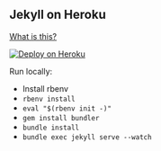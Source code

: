 Jekyll on Heroku
----------------

[What is this?](http://www.jamesward.com/2014/09/24/jekyll-on-heroku)

[![Deploy on Heroku](https://www.herokucdn.com/deploy/button.png)](https://heroku.com/deploy)

Run locally:

- Install rbenv
- `rbenv install`
- `eval "$(rbenv init -)"`
- `gem install bundler`
- `bundle install`
- `bundle exec jekyll serve --watch`
